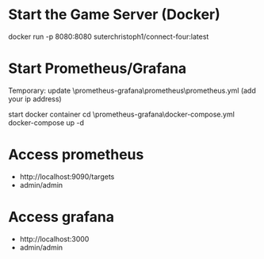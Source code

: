 
# Start the Game Server (Docker)
docker run -p 8080:8080 suterchristoph1/connect-four:latest



# Start Prometheus/Grafana
Temporary:
update \prometheus-grafana\prometheus\prometheus.yml (add your ip address)

start docker container
cd \prometheus-grafana\docker-compose.yml
docker-compose up -d

# Access prometheus
- http://localhost:9090/targets
- admin/admin

# Access grafana
- http://localhost:3000
- admin/admin